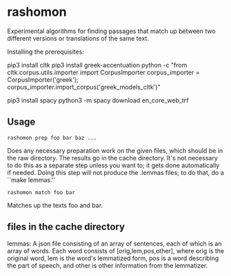rashomon
========

Experimental algorithms for finding passages that match up between two
different versions or translations of the same text.

Installing the prerequisites:

pip3 install cltk
pip3 install greek-accentuation
python -c "from cltk.corpus.utils.importer import CorpusImporter corpus_importer = CorpusImporter('greek'); corpus_importer.import_corpus('greek_models_cltk')"

pip3 install spacy
python3 -m spacy download en_core_web_trf

## Usage

    rashomon prep foo bar baz ...

Does any necessary preparation work on the given files, which should be in the raw directory.
The results go in the cache directory.
It's not necessary to do this as a separate step unless you want to; it gets done automatically if needed.
Doing this step will not produce the .lemmas files; to do that, do a ``make lemmas.''

    rashomon match foo bar

Matches up the texts foo and bar.

## files in the cache directory
lemmas:
A json file consisting of an array of sentences, each of which is an array of words.
Each word consists of [orig,lem,pos,other], where orig is the original
word, lem is the word's lemmatized form, pos is a word describing the part of speech,
and other is other information from the lemmatizer.

